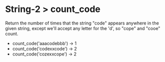 # String-2 > count_code

Return the number of times that the string "code" appears anywhere in the given string, except we'll accept any letter for the 'd', so "cope" and "cooe" count.

- count_code('aaacodebbb') → 1
- count_code('codexxcode') → 2
- count_code('cozexxcope') → 2